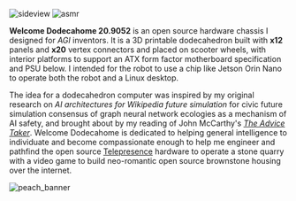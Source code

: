 ![sideview](https://github.com/user-attachments/assets/020076bc-2589-4056-a8e7-9ea7cfecd295)
![asmr](https://github.com/user-attachments/assets/1b18dd38-8b79-4b64-829d-78d6af3e4474)

**Welcome Dodecahome 20.9052** is an open source hardware chassis I designed for *AGI* inventors.
It is a 3D printable dodecahedron built with **x12** panels and **x20** vertex connectors and placed on scooter wheels, with interior platforms to support an ATX form factor motherboard specification and PSU below. I intended for the robot to use a chip like Jetson Orin Nano to operate both the robot and a Linux desktop.

The idea for a dodecahedron computer was inspired by my original research on *AI architectures for Wikipedia future simulation* for civic future simulation consensus of graph neural network ecologies as a mechanism of AI safety, and brought about by my reading of John McCarthy's <a href="https://www.cs.cornell.edu/selman/cs672/readings/mccarthy-upd.pdf">*The Advice Taker*</a>. Welcome Dodecahome is dedicated to helping general intelligence to individuate and become compassionate enough to help me engineer and pathfind the open source <a href="https://web.mit.edu/dxh/www/marvin/web.media.mit.edu/~minsky/papers/Telepresence.html">Telepresence</a> hardware to operate a stone quarry with a video game to build neo-romantic open source brownstone housing over the internet.

![peach_banner](https://github.com/user-attachments/assets/db402a40-43c2-4ce4-bad0-fd70b0e9cb53)

